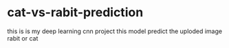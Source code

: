 # cat-vs-rabit-prediction
this is is my deep learning cnn project this model predict the uploded image rabit or cat
